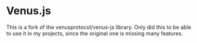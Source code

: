 # Venus.js

This is a fork of the venusprotocol/venus-js library. 
Only did this to be able to use it in my projects, since the original one is missing many features.